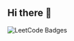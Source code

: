 ## Hi there 👋

<img src="https://leetcode-badge-showcase.vercel.app/api?username={Satya_krishna_G}&theme={github-dark}" alt="LeetCode Badges" />
